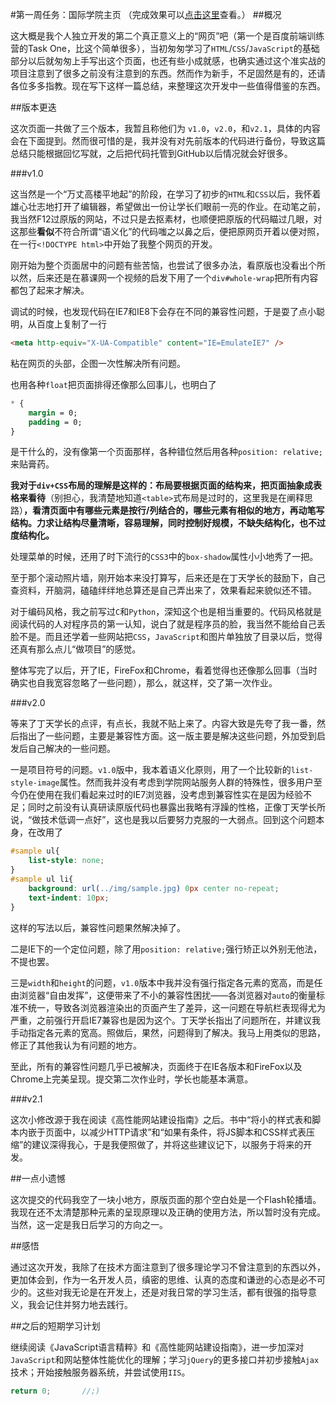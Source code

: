 #第一周任务：国际学院主页
（完成效果可以[点击这里](http://peterwang1996.github.io/YUOL-Trial/week1/)查看。）
##概况

这大概是我个人独立开发的第二个真正意义上的“网页”吧（第一个是百度前端训练营的Task One，比这个简单很多），当初匆匆学习了`HTML`/`CSS`/`JavaScript`的基础部分以后就匆匆上手写出这个页面，也还有些小成就感，也确实通过这个准实战的项目注意到了很多之前没有注意到的东西。然而作为新手，不足固然是有的，还请各位多多指教。现在写下这样一篇总结，来整理这次开发中一些值得借鉴的东西。

##版本更迭

这次页面一共做了三个版本，我暂且称他们为 `v1.0`，`v2.0`，和`v2.1`，具体的内容会在下面提到。然而很可惜的是，我并没有对先前版本的代码进行备份，导致这篇总结只能根据回忆写就，之后把代码托管到GitHub以后情况就会好很多。

###v1.0

这当然是一个“万丈高楼平地起”的阶段，在学习了初步的`HTML`和`CSS`以后，我怀着雄心壮志地打开了编辑器，希望做出一份让学长们眼前一亮的作业。在动笔之前，我当然F12过原版的网站，不过只是去抠素材，也顺便把原版的代码瞄过几眼，对这那些**看似**不符合所谓“语义化”的代码嗤之以鼻之后，便把原网页开着以便对照，在一行`<!DOCTYPE html>`中开始了我整个网页的开发。

刚开始为整个页面居中的问题有些苦恼，也尝试了很多办法，看原版也没看出个所以然，后来还是在慕课网一个视频的启发下用了一个`div#whole-wrap`把所有内容都包了起来才解决。

调试的时候，也发现代码在IE7和IE8下会存在不同的兼容性问题，于是耍了点小聪明，从百度上复制了一行
```html
<meta http-equiv="X-UA-Compatible" content="IE=EmulateIE7" /> 
```
粘在网页的头部，企图一次性解决所有问题。

也用各种`float`把页面排得还像那么回事儿，也明白了
```css
* {
    margin = 0;
    padding = 0;
}
```
是干什么的，没有像第一个页面那样，各种错位然后用各种`position: relative;`来贴膏药。

**我对于`div+CSS`布局的理解是这样的：布局要根据页面的结构来，把页面抽象成表格来看待**（别担心，我清楚地知道`<table>`式布局是过时的，这里我是在阐释思路）**，看清页面中有哪些元素是按行/列结合的，哪些元素有相似的地方，再动笔写结构。力求让结构尽量清晰，容易理解，同时控制好规模，不缺失结构化，也不过度结构化。**

处理菜单的时候，还用了时下流行的`CSS3`中的`box-shadow`属性小小地秀了一把。

至于那个滚动照片墙，刚开始本来没打算写，后来还是在丁天学长的鼓励下，自己查资料，开脑洞，磕磕绊绊地总算还是自己弄出来了，效果看起来貌似还不错。

对于编码风格，我之前写过`C`和`Python`，深知这个也是相当重要的。代码风格就是阅读代码的人对程序员的第一认知，说白了就是程序员的脸，我当然不能给自己丢脸不是。而且还学着一些网站把`CSS`，`JavaScript`和图片单独放了目录以后，觉得还真有那么点儿“做项目”的感觉。

整体写完了以后，开了IE，FireFox和Chrome，看着觉得也还像那么回事（当时确实也自我宽容忽略了一些问题），那么，就这样，交了第一次作业。

###v2.0

等来了丁天学长的点评，有点长，我就不贴上来了。内容大致是先夸了我一番，然后指出了一些问题，主要是兼容性方面。这一版主要是解决这些问题，外加受到启发后自己解决的一些问题。

一是项目符号的问题。`v1.0`版中，我本着语义化原则，用了一个比较新的`list-style-image`属性。然而我并没有考虑到学院网站服务人群的特殊性，很多用户至今仍在使用在我们看起来过时的IE7浏览器，没考虑到兼容性实在是因为经验不足；同时之前没有认真研读原版代码也暴露出我略有浮躁的性格，正像丁天学长所说，“做技术低调一点好”，这也是我以后要努力克服的一大弱点。回到这个问题本身，在改用了
```css
#sample ul{
    list-style: none;
}
#sample ul li{
    background: url(../img/sample.jpg) 0px center no-repeat;
    text-indent: 10px;
}
```
这样的写法以后，兼容性问题果然解决掉了。

二是IE下的一个定位问题，除了用`position: relative;`强行矫正以外别无他法，不提也罢。

三是`width`和`height`的问题，`v1.0`版本中我并没有强行指定各元素的宽高，而是任由浏览器“自由发挥”，这便带来了不小的兼容性困扰——各浏览器对`auto`的衡量标准不统一，导致各浏览器渲染出的页面产生了差异，这一问题在导航栏表现得尤为严重，之前强行开启IE7兼容也是因为这个。丁天学长指出了问题所在，并建议我手动指定各元素的宽高。照做后，果然，问题得到了解决。我马上用类似的思路，修正了其他我认为有问题的地方。

至此，所有的兼容性问题几乎已被解决，页面终于在IE各版本和FireFox以及Chrome上完美呈现。提交第二次作业时，学长也能基本满意。

###v2.1

这次小修改源于我在阅读《高性能网站建设指南》之后。书中“将小的样式表和脚本内嵌于页面中，以减少HTTP请求”和“如果有条件，将JS脚本和CSS样式表压缩”的建议深得我心，于是我便照做了，并将这些建议记下，以服务于将来的开发。

##一点小遗憾

这次提交的代码我空了一块小地方，原版页面的那个空白处是一个Flash轮播墙。我现在还不太清楚那种元素的呈现原理以及正确的使用方法，所以暂时没有完成。当然，这一定是我日后学习的方向之一。

##感悟

通过这次开发，我除了在技术方面注意到了很多理论学习不曾注意到的东西以外，更加体会到，作为一名开发人员，缜密的思维、认真的态度和谦逊的心态是必不可少的。这些对我无论是在开发上，还是对我日常的学习生活，都有很强的指导意义，我会记住并努力地去践行。

##之后的短期学习计划

继续阅读《JavaScript语言精粹》和《高性能网站建设指南》，进一步加深对`JavaScript`和网站整体性能优化的理解；学习`jQuery`的更多接口并初步接触`Ajax`技术；开始接触服务器系统，并尝试使用`IIS`。

```c
return 0;       //;)
```